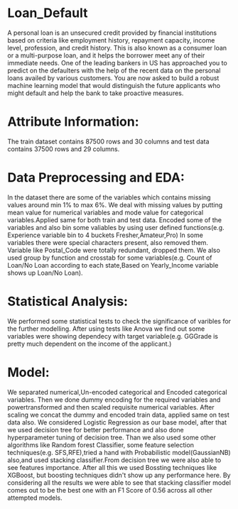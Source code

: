 # Loan_Default
A personal loan is an unsecured credit provided by financial institutions based on criteria like employment history, repayment capacity, income level, profession, and credit history. This is also known as a consumer loan or a multi-purpose loan, and it helps the borrower meet any of their immediate needs.
One of the leading bankers in US has approached you to predict on the defaulters with the help of the recent data on the personal loans availed by various customers.
You are now asked to build a robust machine learning model that would distinguish the future applicants who might default and help the bank to take proactive measures.

# Attribute Information:
The train dataset contains 87500 rows and 30 columns and test data contains 37500 rows and 29 columns.

# Data Preprocessing and EDA:
In the dataset there are some of the variables which contains missing values around min 1% to max 6%.
We deal with missing values by putting mean value for numerical variables and mode value for categorical variables.Applied same for both train and test data.
Encoded some of the variables and also bin some valiables by using user defined functions(e.g. Experience variable bin to 4 buckets Fresher,Amateur,Pro)
In some variables there were special characters present, also removed them.
Variable like Postal_Code were totally redundant, dropped them.
We also used group by function and crosstab for some variables(e.g. Count of Loan/No Loan according to each state,Based on Yearly_Income variable shows up Loan/No Loan).

# Statistical Analysis:
We performed some statistical tests to check the significance of varibles for the further modelling.
After using tests like Anova we find out some variables were showing dependecy with target variable(e.g. GGGrade is pretty much dependent on the income of the applicant.)

# Model:
We separated numerical,Un-encoded categorical and Encoded categorical variables.
Then we done dummy encoding for the required variables and powertransformed and then scaled requisite numerical variables.
After scaling we concat the dummy and encoded train data, applied same on test data also.
We considered Logistic Regression as our base model, after that we used decision tree for better performance and also done hyperparameter tuning of decision tree.
Than we also used some other algorithms like Random forest Classifier, some feature selection techniques(e.g. SFS,RFE),tried a hand with Probabilistic model(GaussianNB) also,and used stacking classifier.From decision tree we were also able to see features importance.
After all this we used Bossting techniques like XGBoost, but boosting techniques didn't show up any performance here.
By considering all the results we were able to see that stacking classifier model comes out to be the best one with an F1 Score of 0.56 across all other attempted models.
